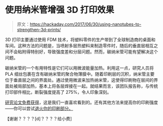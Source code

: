 # 使用纳米管增强 3D 打印效果

> 原文：<https://hackaday.com/2017/06/30/using-nanotubes-to-strengthen-3d-prints/>

3D 打印主要通过使用 FDM 技术，将塑料零件的生产带到了全球制造商的桌面和车间。这种方法的问题是，当喷射多层热塑料来制造零件时，随后的垂直层相互之间不会粘附得特别好，导致强度差和分层问题。然而，碳纳米管可能有望解决这个问题。

碳纳米管的一个有用特性是它们可以用微波能量加热。利用这一点，研究人员将 PLA 细丝包裹在含有碳纳米管的聚合物薄膜中。随着印刷层的沉积，纳米管主要位于垂直层之间的界面处。通过使用微波来加热纳米管，这使得印刷物在层间的界面处被局部加热，基本上将各层焊接在一起。就结果而言，该团队报告称，与传统打印部件相比，断裂强度提高了 275%，令人印象深刻。

[研究论文免费获得](http://advances.sciencemag.org/content/3/6/e1700262.full)，这是我们一直喜欢看到的。还有其他方法来提高你的印刷强度——你可以尝试[退火你的印刷部分。](http://hackaday.com/2017/06/17/annealing-plastic-for-stronger-prints/)

【谢谢？？？？[d]？？？？给小费]